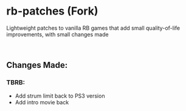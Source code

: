 # rb-patches (Fork)
 
Lightweight patches to vanilla RB games that add small quality-of-life improvements, with small changes made

</br>

## Changes Made:

### TBRB:

- Add strum limit back to PS3 version
- Add intro movie back